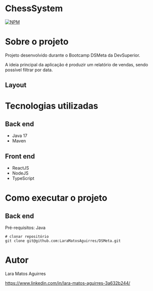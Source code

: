 # ChessSystem

[![NPM](https://img.shields.io/npm/l/react)](https://github.com/LaraMatosAguirres/DSMeta/blob/main/LICENSE) 

# Sobre o projeto

Projeto desenvolvido durante o Bootcamp DSMeta da DevSuperior.

A ideia principal da aplicação é produzir um relatório de vendas, sendo possível filtrar por data. 

## Layout 


# Tecnologias utilizadas

## Back end

- Java 17
- Maven

## Front end

- ReactJS
- NodeJS
- TypeScript

# Como executar o projeto

## Back end

Pré-requisitos: Java 

```
# clonar repositório
git clone git@github.com:LaraMatosAguirres/DSMeta.git

```

# Autor

Lara Matos Aguirres

https://www.linkedin.com/in/lara-matos-aguirres-3a632b244/
